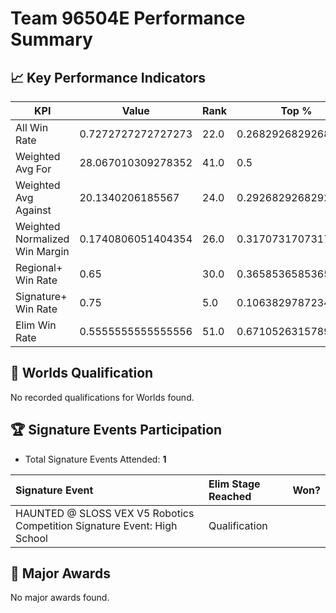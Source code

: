# Team 96504E Performance Summary

## 📈 Key Performance Indicators
| KPI | Value | Rank | Top % |
| --- | ----- | ---- | ----- |
| All Win Rate | 0.7272727272727273 | 22.0 | 0.2682926829268293 |
| Weighted Avg For | 28.067010309278352 | 41.0 | 0.5 |
| Weighted Avg Against | 20.1340206185567 | 24.0 | 0.2926829268292683 |
| Weighted Normalized Win Margin | 0.1740806051404354 | 26.0 | 0.3170731707317073 |
| Regional+ Win Rate | 0.65 | 30.0 | 0.36585365853658536 |
| Signature+ Win Rate | 0.75 | 5.0 | 0.10638297872340426 |
| Elim Win Rate | 0.5555555555555556 | 51.0 | 0.6710526315789473 |


## 🎯 Worlds Qualification
No recorded qualifications for Worlds found.

## 🏆 Signature Events Participation
- Total Signature Events Attended: **1**

| Signature Event | Elim Stage Reached | Won? |
|:----------------|:-------------------|:----|
| HAUNTED @ SLOSS VEX V5 Robotics Competition Signature Event: High School | Qualification |  |


## 🥇 Major Awards
No major awards found.
